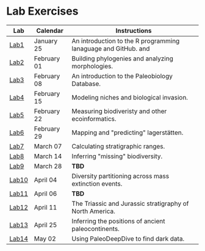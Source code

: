 # Lab Exercises

Lab | Calendar | Instructions
--------- | --------- | ---------- 
[Lab1](https://github.com/aazaff/startLearn.R) | January 25 | An introduction to the R programming lanaguage and GitHub. and 
[Lab2](https://github.com/aazaff/paleobiologyWebsite/blob/master/LabExercise2.md) | February 01 | Building phylogenies and analyzing morphologies.
[Lab3](https://github.com/aazaff/paleobiologyWebsite/blob/master/LabExercise3.md) | February 08 | An introduction to the Paleobiology Database.
[Lab4](https://github.com/aazaff/paleobiologyWebsite/blob/master/LabExercise4.md) | February 15 | Modeling niches and biological invasion.
[Lab5](https://github.com/aazaff/paleobiologyWebsite/blob/master/LabExercise5.md) | February 22 | Measuring biodiveristy and other ecoinformatics.
[Lab6](https://github.com/aazaff/paleobiologyWebsite/blob/master/LabExercise6.md) | February 29 | Mapping and "predicting" lagerst&auml;tten.
[Lab7](https://github.com/aazaff/paleobiologyWebsite/blob/master/LabExercise7.md) | March 07 | Calculating stratigraphic ranges.
[Lab8](https://github.com/aazaff/paleobiologyWebsite/blob/master/LabExercise8.md) | March 14 | Inferring "missing" biodiversity.
[Lab9](https://github.com/aazaff/teachPaleobiology/blob/master/GSAProposals/ProposalInformation.md) | March 28 | **TBD**
[Lab10](https://github.com/aazaff/paleobiologyWebsite/blob/master/LabExercise10.md) | April 04 | Diversity partitioning across mass extinction events.
[Lab11](https://github.com/aazaff/teachPaleobiology/blob/master/GSAProposals/ProposalInformation.md) | April 06 | **TBD**
[Lab12](https://github.com/aazaff/paleobiologyWebsite/blob/master/LabExercise12.md) | April 11 | The Triassic and Jurassic stratigraphy of North America.
[Lab13](https://github.com/aazaff/paleobiologyWebsite/blob/master/LabExercise13.md) | April 25 | Inferring the positions of ancient paleocontinents.
[Lab14](https://github.com/aazaff/paleobiologyWebsite/blob/master/LabExercise14.md) | May 02 | Using PaleoDeepDive to find dark data.
